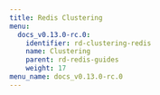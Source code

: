```yaml
---
title: Redis Clustering
menu:
  docs_v0.13.0-rc.0:
    identifier: rd-clustering-redis
    name: Clustering
    parent: rd-redis-guides
    weight: 17
menu_name: docs_v0.13.0-rc.0
---
```

